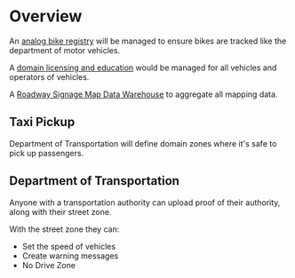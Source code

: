 # Overview

An [analog bike registry](./analog-bike-registry/) will be managed to ensure bikes are tracked like the department of motor vehicles.

A [domain licensing and education](./domain-licensing-and-education/) would be managed for all vehicles and operators of vehicles.

A [Roadway Signage Map Data Warehouse](./roadway-signage-map-data/) to aggregate all mapping data.

## Taxi Pickup

Department of Transportation will define domain zones where it's safe to pick up passengers.

## Department of Transportation

Anyone with a transportation authority can upload proof of their authority, along with their street zone.

With the street zone they can:

- Set the speed of vehicles
- Create warning messages
- No Drive Zone
